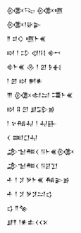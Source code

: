 <div class='block'>
<div class='line'>𒍜𒌫 𒍜𒍠</div>
<div class='line'>𒍜𒁹𒄩𒉌</div>
<div class='line'>𒈫 𒄑𒄭 𒍠𒈨𒌍</div>
<div class='line'>𒊭 𒁹 𒄞 𒋼𒀀𒋙 𒄯𒍗</div>
<div class='line'>𒄵𒈨𒌍 𒊮 𒁹 𒇻 𒊩𒈬</div>
<div class='line'>𒁹 𒇻 𒊭 𒂍𒀭</div>
<div class='line'>𒐈 𒍜𒊕𒁺 𒃮𒈨𒌍</div>
<div class='line'>𒊭 𒐉 𒇻 𒋗𒁉𒂊</div>
<div class='line'>𒁹 𒆳𒄀𒄷 𒁹 𒄷𒃲</div>
<div class='line'>𒌋 𒌅𒆸𒄷</div>
<div class='line'>𒂁𒈠𒍣𒌋 𒀀𒈨𒌍𒍜</div>
<div class='line'>𒂁𒈠𒍣𒌋 𒀀𒆪𒋛</div>
<div class='line'>𒑏 𒁹 𒋡 𒃻𒈨𒌍 𒄀𒉌𒂊</div>
<div class='line'>𒑏 𒁹 𒋡 𒃻𒋡𒁺𒌓</div>
<div class='line'>𒌓 𒈫𒆚</div>
<div class='line'>𒋗𒈫 𒁹𒀭𒉺𒌋𒌋𒉽</div>
</div>